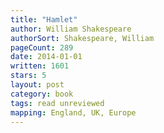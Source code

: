 ```yaml
---
title: "Hamlet"
author: William Shakespeare
authorSort: Shakespeare, William
pageCount: 289
date: 2014-01-01
written: 1601
stars: 5
layout: post
category: book
tags: read unreviewed
mapping: England, UK, Europe
---
```


